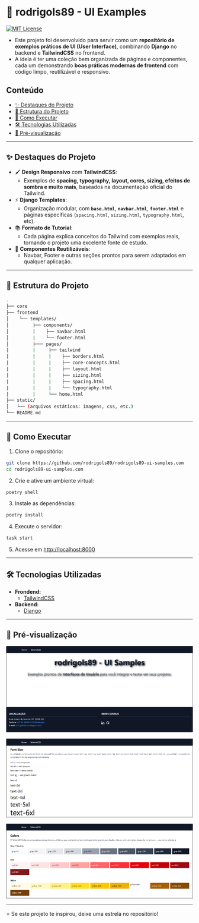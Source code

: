 # 🎨 rodrigols89 - UI Examples

[![MIT License](https://img.shields.io/badge/license-MIT-007EC7.svg?style=flat-square)](LICENSE.md)

 - Este projeto foi desenvolvido para servir como um **repositório de exemplos práticos de UI (User Interface)**, combinando **Django** no backend e **TailwindCSS** no frontend.  
 - A ideia é ter uma coleção bem organizada de páginas e componentes, cada um demonstrando **boas práticas modernas de frontend** com código limpo, reutilizável e responsivo.

## Conteúdo

 - [✨ Destaques do Projeto](#destaques-do-projeto)
 - [📂 Estrutura do Projeto](#estrutura-do-projeto)
 - [🚀 Como Executar](#como-executar)
 - [🛠 Tecnologias Utilizadas](#tecnologias)
 - [📸 Pré-visualização](#preview)

---

<div id="destaques-do-projeto"></div>

## ✨ Destaques do Projeto

 - 🖌 **Design Responsivo** com **TailwindCSS**:
   - Exemplos de **spacing, typography, layout, cores, sizing, efeitos de sombra e muito mais**, baseados na documentação oficial do Tailwind.
 - ⚡ **Django Templates**:
   - Organização modular, com **`base.html`**, **`navbar.html`**, **`footer.html`** e páginas específicas (`spacing.html`, `sizing.html`, `typography.html`, etc).
 - 📚 **Formato de Tutorial**:
   - Cada página explica conceitos do Tailwind com exemplos reais, tornando o projeto uma excelente fonte de estudo.
 - 🔗 **Componentes Reutilizáveis**:
   - Navbar, Footer e outras seções prontos para serem adaptados em qualquer aplicação.

---

<div id="estrutura-do-projeto"></div>

## 📂 Estrutura do Projeto

```bash
.
├── core
├── frontend
│    └── templates/
│         ├── components/
│         |    ├── navbar.html
│         |    └── footer.html
│         ├─── pages/
|         |     ├── tailwind
|         |     |    ├── borders.html
|         |     |    ├── core-concepts.html
|         |     |    ├── layout.html
|         |     |    ├── sizing.html
|         |     |    ├── spacing.html
|         |     |    └── typography.html
|         |     └── home.html
├── static/
│   └── (arquivos estáticos: imagens, css, etc.)
└── README.md
```

---

<div id="como-executar"></div>

## 🚀 Como Executar

1. Clone o repositório:
```bash
git clone https://github.com/rodrigols89/rodrigols89-ui-samples.com
cd rodrigols89-ui-samples.com
```

2. Crie e ative um ambiente virtual:
```bash
poetry shell
```

3. Instale as dependências:
```bash
poetry install
```

4. Execute o servidor:
```bash
task start
```

5. Acesse em [http://localhost:8000](http://localhost:8000)

---

<div id="tecnologias"></div>

## 🛠 Tecnologias Utilizadas

 - **Frondend:**
   - [TailwindCSS](https://tailwindcss.com/)
- **Backend:**
   - [Django](https://www.djangoproject.com/)

---

<div id="preview"></div>

## 📸 Pré-visualização

![home](static/images/home.png)  

![font-size](static/images/font-size.png)  

![colors](static/images/colors.png)  

---

⭐ Se este projeto te inspirou, deixe uma estrela no repositório!  
